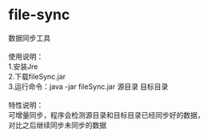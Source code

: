 # file-sync
数据同步工具<br/>
<br/>
使用说明：<br/>
1.安装Jre<br/>
2.下载fileSync.jar<br/>
3.运行命令：java -jar fileSync.jar 源目录 目标目录<br/>
<br/>
特性说明：<br/>
可增量同步，程序会检测源目录和目标目录已经同步好的数据，<br/>
对比之后继续同步未同步的数据<br/>